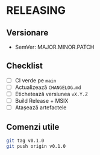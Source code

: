 # RELEASING

## Versionare
- SemVer: MAJOR.MINOR.PATCH

## Checklist
- [ ] CI verde pe `main`
- [ ] Actualizează `CHANGELOG.md`
- [ ] Etichetează versiunea `vX.Y.Z`
- [ ] Build Release + MSIX
- [ ] Atașează artefactele

## Comenzi utile
```bash
git tag v0.1.0
git push origin v0.1.0
```
